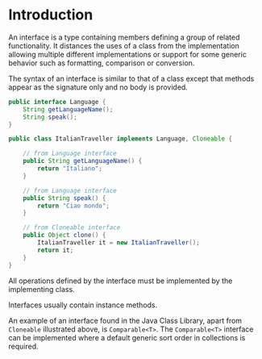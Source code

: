 # Introduction

An interface is a type containing members defining a group of related functionality. It distances the uses of a class from the implementation allowing multiple different implementations or support for some generic behavior such as formatting, comparison or conversion.

The syntax of an interface is similar to that of a class except that methods appear as the signature only and no body is provided.

```java
public interface Language {
    String getLanguageName();
    String speak();
}

public class ItalianTraveller implements Language, Cloneable {

    // from Language interface
    public String getLanguageName() {
        return "Italiano";
    }

    // from Language interface
    public String speak() {
        return "Ciao mondo";
    }

    // from Cloneable interface
    public Object clone() {
        ItalianTraveller it = new ItalianTraveller();
        return it;
    }
}
```

All operations defined by the interface must be implemented by the implementing class.

Interfaces usually contain instance methods.

An example of an interface found in the Java Class Library, apart from `Cloneable` illustrated above, is `Comparable<T>`. The `Comparable<T>` interface can be implemented where a default generic sort order in collections is required.
